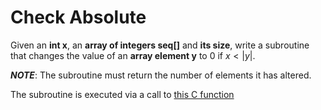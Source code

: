 # Check Absolute

Given an **int x**, an **array of integers seq[]** and **its size**, write a subroutine that changes the value of an **array element y** to 0 if $x \lt |y|$.

***NOTE***: The subroutine must return the number of elements it has altered.

The subroutine is executed via a call to [this C function](https://github.com/sirkotal/ARM-Assembly/blob/main/check-abs/check_abs.c)
